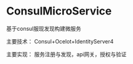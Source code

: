 # ConsulMicroService
基于consul服现发现构建微服务

主要技术：
Consul+Ocelot+IdentityServer4

主要实现：
服务注册与发现，api网关，授权与验证
